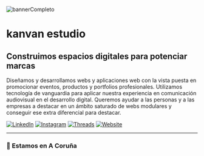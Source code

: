 ![bannerCompleto](https://github.com/user-attachments/assets/4e03ef9f-cc3c-4a39-bdb5-e718277f7db8)
# kanvan estudio
## Construimos espacios digitales para potenciar marcas

Diseñamos y desarrollamos webs y aplicaciones web con la vista puesta en promocionar eventos, productos y portfolios profesionales. Utilizamos tecnología de vanguardia para aplicar nuestra experiencia en comunicación audiovisual en el desarrollo digital. Queremos ayudar a las personas y a las empresas a destacar en un ámbito saturado de webs modulares y conseguir ese extra diferencial para destacar.

[![LinkedIn](https://img.shields.io/badge/LinkedIn-0077B5?style=for-the-badge&logo=linkedin&logoColor=white)](https://linkedin.com/company/kanvanestudio) [![Instagram](https://img.shields.io/badge/Instagram-E4405F?style=for-the-badge&logo=instagram&logoColor=white)](https://instagram.com/kanvanestudio) [![Threads](https://img.shields.io/badge/Threads-000000?style=for-the-badge&logo=threads&logoColor=white)](https://threads.net/kanvanestudio) [![Website](https://img.shields.io/badge/kanvanestudio.dev-006bff?style=for-the-badge&logo=web&logoColor=white)](https://kanvanestudio.dev)

---


### 📍 Estamos en A Coruña

